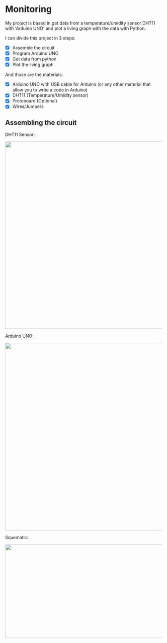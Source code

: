 # Monitoring

My project is based in get data from a temperature/umidity sensor DHT11 with 'Arduino UNO' and plot a living graph with the data with Python.

I can divide this project in 3 steps:

 - [x] Assemble the circuit
 - [x] Program Arduino UNO
 - [x] Get data from python
 - [x] Plot the living graph

And those are the materials:

 - [x] Arduino UNO with USB cable for Arduino (or any other material that allow you to write a code in Arduino)
 - [x] DHT11 (Temperature/Umidity sensor)
 - [x] Protoboard (Optional)
 - [x] Wires/Jumpers
 
## Assembling the circuit

DHT11 Sensor:

<img src="https://user-images.githubusercontent.com/69547580/116623279-64c8ed00-a91c-11eb-8b35-ca221810669f.jpg" width="600" height="600">

Arduino UNO:

<img src="https://user-images.githubusercontent.com/69547580/116623277-64305680-a91c-11eb-89d9-973fbdeeacd7.jpg" width="600" height="600">

Squematic:

<img src="https://user-images.githubusercontent.com/69547580/116623645-f0427e00-a91c-11eb-9579-1b6a2539f217.jpg" width="608" height="300">









